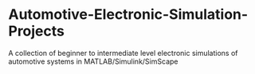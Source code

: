 # Automotive-Electronic-Simulation-Projects
A collection of beginner to intermediate level electronic simulations of automotive systems in MATLAB/Simulink/SimScape
